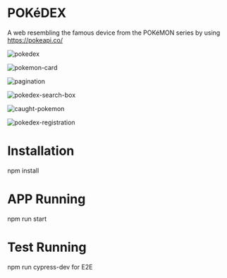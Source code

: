 # POKéDEX
A web resembling the famous device from the POKéMON series by using https://pokeapi.co/

![pokedex](https://github.com/Sebs5384/pokedex/assets/120617688/136848a6-a66b-43e9-b14b-c780a3eed0ed)

![pokemon-card](https://github.com/Sebs5384/pokedex/assets/120617688/a0382f4b-598f-4310-93e9-d4fb93c54ea7)

![pagination](https://github.com/Sebs5384/pokedex/assets/120617688/04eae34f-2541-4f07-8849-18d9b5fb37c8)

![pokedex-search-box](https://github.com/Sebs5384/pokedex/assets/120617688/d146f2ba-1ddc-451c-988f-19b99a42f752)

![caught-pokemon](https://github.com/Sebs5384/pokedex/assets/120617688/6531a83d-b82d-42d5-8d56-e3e8be4b2282)

![pokedex-registration](https://github.com/Sebs5384/pokedex/assets/120617688/d6efe1f7-309f-4d32-b884-c5ddef2df24f)

# Installation 

npm install

# APP Running

npm run start

# Test Running

npm run cypress-dev for E2E



